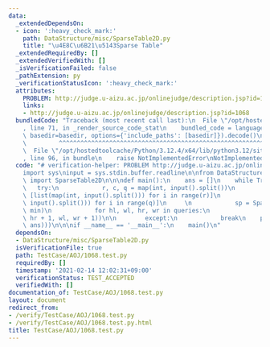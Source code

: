 ```yaml
---
data:
  _extendedDependsOn:
  - icon: ':heavy_check_mark:'
    path: DataStructure/misc/SparseTable2D.py
    title: "\u4E8C\u6B21\u5143Sparse Table"
  _extendedRequiredBy: []
  _extendedVerifiedWith: []
  _isVerificationFailed: false
  _pathExtension: py
  _verificationStatusIcon: ':heavy_check_mark:'
  attributes:
    PROBLEM: http://judge.u-aizu.ac.jp/onlinejudge/description.jsp?id=1068
    links:
    - http://judge.u-aizu.ac.jp/onlinejudge/description.jsp?id=1068
  bundledCode: "Traceback (most recent call last):\n  File \"/opt/hostedtoolcache/Python/3.12.4/x64/lib/python3.12/site-packages/onlinejudge_verify/documentation/build.py\"\
    , line 71, in _render_source_code_stat\n    bundled_code = language.bundle(stat.path,\
    \ basedir=basedir, options={'include_paths': [basedir]}).decode()\n          \
    \         ^^^^^^^^^^^^^^^^^^^^^^^^^^^^^^^^^^^^^^^^^^^^^^^^^^^^^^^^^^^^^^^^^^^^^^^^^^^^^^^^^\n\
    \  File \"/opt/hostedtoolcache/Python/3.12.4/x64/lib/python3.12/site-packages/onlinejudge_verify/languages/python.py\"\
    , line 96, in bundle\n    raise NotImplementedError\nNotImplementedError\n"
  code: "# verification-helper: PROBLEM http://judge.u-aizu.ac.jp/onlinejudge/description.jsp?id=1068\n\
    import sys\ninput = sys.stdin.buffer.readline\n\nfrom DataStructure.misc.SparseTable2D\
    \ import SparseTable2D\n\n\ndef main():\n    ans = []\n    while True:\n     \
    \   try:\n            r, c, q = map(int, input().split())\n            grid =\
    \ [list(map(int, input().split())) for i in range(r)]\n            queries = [list(map(int,\
    \ input().split())) for i in range(q)]\n     \n            sp = SparseTable2D(grid,\
    \ min)\n            for hl, wl, hr, wr in queries:\n                ans.append(sp.fold(hl,\
    \ hr + 1, wl, wr + 1))\n\n        except:\n            break\n    print('\\n'.join(map(str,\
    \ ans)))\n\n\nif __name__ == '__main__':\n    main()\n"
  dependsOn:
  - DataStructure/misc/SparseTable2D.py
  isVerificationFile: true
  path: TestCase/AOJ/1068.test.py
  requiredBy: []
  timestamp: '2021-02-14 12:02:31+09:00'
  verificationStatus: TEST_ACCEPTED
  verifiedWith: []
documentation_of: TestCase/AOJ/1068.test.py
layout: document
redirect_from:
- /verify/TestCase/AOJ/1068.test.py
- /verify/TestCase/AOJ/1068.test.py.html
title: TestCase/AOJ/1068.test.py
---
```

